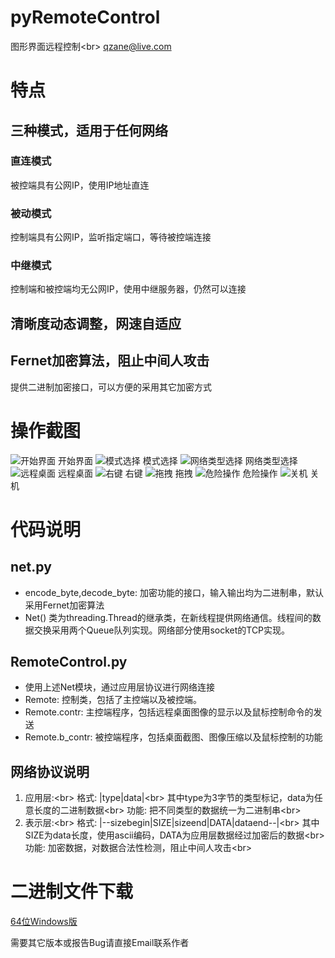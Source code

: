 # pyRemoteControl
图形界面远程控制<br\>
qzane@live.com
# 特点

## 三种模式，适用于任何网络
### 直连模式
被控端具有公网IP，使用IP地址直连

### 被动模式
控制端具有公网IP，监听指定端口，等待被控端连接

### 中继模式
控制端和被控端均无公网IP，使用中继服务器，仍然可以连接

## 清晰度动态调整，网速自适应


## Fernet加密算法，阻止中间人攻击
提供二进制加密接口，可以方便的采用其它加密方式

# 操作截图

![开始界面](https://cloud.githubusercontent.com/assets/8392481/12008342/5f363c0c-ac70-11e5-8bd2-d6d177529c69.png)
开始界面
![模式选择](https://cloud.githubusercontent.com/assets/8392481/12008345/5f5895a4-ac70-11e5-9407-2d8454cf0017.png)
模式选择
![网络类型选择](https://cloud.githubusercontent.com/assets/8392481/12008343/5f420348-ac70-11e5-911c-118882393819.png)
网络类型选择
![远程桌面](https://cloud.githubusercontent.com/assets/8392481/12008346/5f59b48e-ac70-11e5-9ddb-41d4a14f841d.png)
远程桌面
![右键](https://cloud.githubusercontent.com/assets/8392481/12008344/5f4279b8-ac70-11e5-951d-874049869ea0.png)
右键
![拖拽](https://cloud.githubusercontent.com/assets/8392481/12008347/5f59c2f8-ac70-11e5-9482-48a1f043cef1.png)
拖拽
![危险操作](https://cloud.githubusercontent.com/assets/8392481/12008348/5f727f6e-ac70-11e5-8d6c-254dffdc2d52.png)
危险操作
![关机](https://cloud.githubusercontent.com/assets/8392481/12008349/5f73985e-ac70-11e5-8cb4-dc768f4f8f8d.png)
关机

# 代码说明

## net.py
* encode_byte,decode_byte: 加密功能的接口，输入输出均为二进制串，默认采用Fernet加密算法
* Net() 类为threading.Thread的继承类，在新线程提供网络通信。线程间的数据交换采用两个Queue队列实现。网络部分使用socket的TCP实现。


## RemoteControl.py
* 使用上述Net模块，通过应用层协议进行网络连接
* Remote: 控制类，包括了主控端以及被控端。
* Remote.contr: 主控端程序，包括远程桌面图像的显示以及鼠标控制命令的发送
* Remote.b_contr: 被控端程序，包括桌面截图、图像压缩以及鼠标控制的功能


## 网络协议说明
1. 应用层:<br\>
    格式: |type|data|<br\>
    其中type为3字节的类型标记，data为任意长度的二进制数据<br\>
    功能: 把不同类型的数据统一为二进制串<br\>
2. 表示层:<br\>
    格式: |--sizebegin|SIZE|sizeend|DATA|dataend--|<br\>
    其中SIZE为data长度，使用ascii编码，DATA为应用层数据经过加密后的数据<br\>
    功能: 加密数据，对数据合法性检测，阻止中间人攻击<br\> 
    
# 二进制文件下载
[64位Windows版](https://github.com/qzane/pyRemoteControl/releases)

需要其它版本或报告Bug请直接Email联系作者
